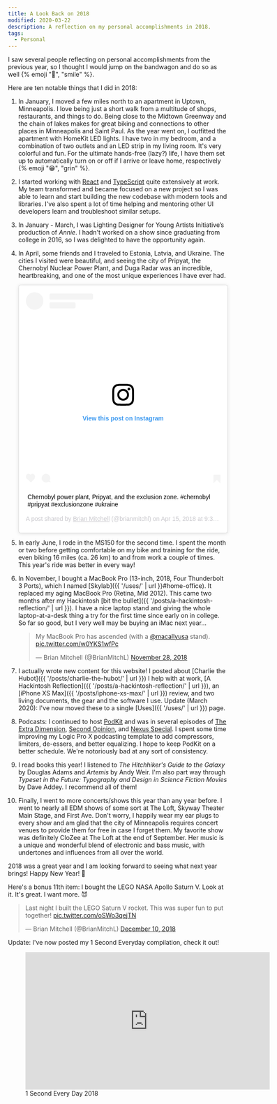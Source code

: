 ```yaml
---
title: A Look Back on 2018
modified: 2020-03-22
description: A reflection on my personal accomplishments in 2018.
tags:
  - Personal
---
```


I saw several people reflecting on personal accomplishments from the previous year,
so I thought I would jump on the bandwagon and do so as well {% emoji "🙂", "smile" %}.

Here are ten notable things that I did in 2018:

1.  In January, I moved a few miles north to an apartment in Uptown, Minneapolis.
    I love being just a short walk from a multitude of shops, restaurants, and things to do.
    Being close to the Midtown Greenway and the chain of lakes makes for great biking
    and connections to other places in Minneapolis and Saint Paul.
    As the year went on, I outfitted the apartment with HomeKit LED lights. I have two
    in my bedroom, and a combination of two outlets and an LED strip in my living room.
    It's very colorful and fun. For the ultimate hands-free (lazy?) life, I have them
    set up to automatically turn on or off if I arrive or leave home, respectively {% emoji "😁", "grin" %}.

2.  I started working with [React](https://reactjs.org) and
    [TypeScript](https://www.typescriptlang.org) quite extensively at work. My team
    transformed and became focused on a new project so I was able to learn and start
    building the new codebase with modern tools and libraries. I've also spent a lot of
    time helping and mentoring other UI developers learn and troubleshoot similar setups.

3.  In January - March, I was Lighting Designer for Young Artists Initiative’s production
    of _Annie_. I hadn't worked on a show since graduating from college in 2016, so I was delighted
    to have the opportunity again.

4.  In April, some friends and I traveled to Estonia, Latvia, and Ukraine. The cities I
    visited were beautiful, and seeing the city of Pripyat, the Chernobyl Nuclear Power
    Plant, and Duga Radar was an incredible, heartbreaking, and one of the most unique experiences
    I have ever had.

    <blockquote class="instagram-media" data-instgrm-captioned data-instgrm-permalink="https://www.instagram.com/p/BhmRS-CHmPF/?utm_source=ig_embed&amp;utm_medium=loading" data-instgrm-version="12" style=" background:#FFF; border:0; border-radius:3px; box-shadow:0 0 1px 0 rgba(0,0,0,0.5),0 1px 10px 0 rgba(0,0,0,0.15); margin: 1px; max-width:540px; min-width:326px; padding:0; width:99.375%; width:-webkit-calc(100% - 2px); width:calc(100% - 2px);"><div style="padding:16px;"> <a href="https://www.instagram.com/p/BhmRS-CHmPF/?utm_source=ig_embed&amp;utm_medium=loading" style=" background:#FFFFFF; line-height:0; padding:0 0; text-align:center; text-decoration:none; width:100%;" target="_blank"> <div style=" display: flex; flex-direction: row; align-items: center;"> <div style="background-color: #F4F4F4; border-radius: 50%; flex-grow: 0; height: 40px; margin-right: 14px; width: 40px;"></div> <div style="display: flex; flex-direction: column; flex-grow: 1; justify-content: center;"> <div style=" background-color: #F4F4F4; border-radius: 4px; flex-grow: 0; height: 14px; margin-bottom: 6px; width: 100px;"></div> <div style=" background-color: #F4F4F4; border-radius: 4px; flex-grow: 0; height: 14px; width: 60px;"></div></div></div><div style="padding: 19% 0;"></div><div style="display:block; height:50px; margin:0 auto 12px; width:50px;"><svg width="50px" height="50px" viewBox="0 0 60 60" version="1.1" xmlns="https://www.w3.org/2000/svg" xmlns:xlink="https://www.w3.org/1999/xlink"><g stroke="none" stroke-width="1" fill="none" fill-rule="evenodd"><g transform="translate(-511.000000, -20.000000)" fill="#000000"><g><path d="M556.869,30.41 C554.814,30.41 553.148,32.076 553.148,34.131 C553.148,36.186 554.814,37.852 556.869,37.852 C558.924,37.852 560.59,36.186 560.59,34.131 C560.59,32.076 558.924,30.41 556.869,30.41 M541,60.657 C535.114,60.657 530.342,55.887 530.342,50 C530.342,44.114 535.114,39.342 541,39.342 C546.887,39.342 551.658,44.114 551.658,50 C551.658,55.887 546.887,60.657 541,60.657 M541,33.886 C532.1,33.886 524.886,41.1 524.886,50 C524.886,58.899 532.1,66.113 541,66.113 C549.9,66.113 557.115,58.899 557.115,50 C557.115,41.1 549.9,33.886 541,33.886 M565.378,62.101 C565.244,65.022 564.756,66.606 564.346,67.663 C563.803,69.06 563.154,70.057 562.106,71.106 C561.058,72.155 560.06,72.803 558.662,73.347 C557.607,73.757 556.021,74.244 553.102,74.378 C549.944,74.521 548.997,74.552 541,74.552 C533.003,74.552 532.056,74.521 528.898,74.378 C525.979,74.244 524.393,73.757 523.338,73.347 C521.94,72.803 520.942,72.155 519.894,71.106 C518.846,70.057 518.197,69.06 517.654,67.663 C517.244,66.606 516.755,65.022 516.623,62.101 C516.479,58.943 516.448,57.996 516.448,50 C516.448,42.003 516.479,41.056 516.623,37.899 C516.755,34.978 517.244,33.391 517.654,32.338 C518.197,30.938 518.846,29.942 519.894,28.894 C520.942,27.846 521.94,27.196 523.338,26.654 C524.393,26.244 525.979,25.756 528.898,25.623 C532.057,25.479 533.004,25.448 541,25.448 C548.997,25.448 549.943,25.479 553.102,25.623 C556.021,25.756 557.607,26.244 558.662,26.654 C560.06,27.196 561.058,27.846 562.106,28.894 C563.154,29.942 563.803,30.938 564.346,32.338 C564.756,33.391 565.244,34.978 565.378,37.899 C565.522,41.056 565.552,42.003 565.552,50 C565.552,57.996 565.522,58.943 565.378,62.101 M570.82,37.631 C570.674,34.438 570.167,32.258 569.425,30.349 C568.659,28.377 567.633,26.702 565.965,25.035 C564.297,23.368 562.623,22.342 560.652,21.575 C558.743,20.834 556.562,20.326 553.369,20.18 C550.169,20.033 549.148,20 541,20 C532.853,20 531.831,20.033 528.631,20.18 C525.438,20.326 523.257,20.834 521.349,21.575 C519.376,22.342 517.703,23.368 516.035,25.035 C514.368,26.702 513.342,28.377 512.574,30.349 C511.834,32.258 511.326,34.438 511.181,37.631 C511.035,40.831 511,41.851 511,50 C511,58.147 511.035,59.17 511.181,62.369 C511.326,65.562 511.834,67.743 512.574,69.651 C513.342,71.625 514.368,73.296 516.035,74.965 C517.703,76.634 519.376,77.658 521.349,78.425 C523.257,79.167 525.438,79.673 528.631,79.82 C531.831,79.965 532.853,80.001 541,80.001 C549.148,80.001 550.169,79.965 553.369,79.82 C556.562,79.673 558.743,79.167 560.652,78.425 C562.623,77.658 564.297,76.634 565.965,74.965 C567.633,73.296 568.659,71.625 569.425,69.651 C570.167,67.743 570.674,65.562 570.82,62.369 C570.966,59.17 571,58.147 571,50 C571,41.851 570.966,40.831 570.82,37.631"></path></g></g></g></svg></div><div style="padding-top: 8px;"> <div style=" color:#3897f0; font-family:Arial,sans-serif; font-size:14px; font-style:normal; font-weight:550; line-height:18px;"> View this post on Instagram</div></div><div style="padding: 12.5% 0;"></div> <div style="display: flex; flex-direction: row; margin-bottom: 14px; align-items: center;"><div> <div style="background-color: #F4F4F4; border-radius: 50%; height: 12.5px; width: 12.5px; transform: translateX(0px) translateY(7px);"></div> <div style="background-color: #F4F4F4; height: 12.5px; transform: rotate(-45deg) translateX(3px) translateY(1px); width: 12.5px; flex-grow: 0; margin-right: 14px; margin-left: 2px;"></div> <div style="background-color: #F4F4F4; border-radius: 50%; height: 12.5px; width: 12.5px; transform: translateX(9px) translateY(-18px);"></div></div><div style="margin-left: 8px;"> <div style=" background-color: #F4F4F4; border-radius: 50%; flex-grow: 0; height: 20px; width: 20px;"></div> <div style=" width: 0; height: 0; border-top: 2px solid transparent; border-left: 6px solid #f4f4f4; border-bottom: 2px solid transparent; transform: translateX(16px) translateY(-4px) rotate(30deg)"></div></div><div style="margin-left: auto;"> <div style=" width: 0px; border-top: 8px solid #F4F4F4; border-right: 8px solid transparent; transform: translateY(16px);"></div> <div style=" background-color: #F4F4F4; flex-grow: 0; height: 12px; width: 16px; transform: translateY(-4px);"></div> <div style=" width: 0; height: 0; border-top: 8px solid #F4F4F4; border-left: 8px solid transparent; transform: translateY(-4px) translateX(8px);"></div></div></div></a> <p style=" margin:8px 0 0 0; padding:0 4px;"> <a href="https://www.instagram.com/p/BhmRS-CHmPF/?utm_source=ig_embed&amp;utm_medium=loading" style=" color:#000; font-family:Arial,sans-serif; font-size:14px; font-style:normal; font-weight:normal; line-height:17px; text-decoration:none; word-wrap:break-word;" target="_blank">Chernobyl power plant, Pripyat, and the exclusion zone. #chernobyl #pripyat #exclusionzone #ukraine</a></p> <p style=" color:#c9c8cd; font-family:Arial,sans-serif; font-size:14px; line-height:17px; margin-bottom:0; margin-top:8px; overflow:hidden; padding:8px 0 7px; text-align:center; text-overflow:ellipsis; white-space:nowrap;">A post shared by <a href="https://www.instagram.com/brianmitchl/?utm_source=ig_embed&amp;utm_medium=loading" style=" color:#c9c8cd; font-family:Arial,sans-serif; font-size:14px; font-style:normal; font-weight:normal; line-height:17px;" target="_blank"> Brian Mitchell</a> (@brianmitchl) on <time style=" font-family:Arial,sans-serif; font-size:14px; line-height:17px;" datetime="2018-04-15T16:34:32+00:00">Apr 15, 2018 at 9:34am PDT</time></p></div></blockquote> <script async src="//www.instagram.com/embed.js"></script>

5.  In early June, I rode in the MS150 for the second time. I spent the month or two
    before getting comfortable on my bike and training for the ride, even biking 16 miles (ca. 26 km)
    to and from work a couple of times. This year's ride was better in every way!

6.  In November, I bought a MacBook Pro (13-inch, 2018, Four Thunderbolt 3 Ports), which I
    named [Skylab]({{ '/uses/' | url }}#home-office). It replaced my
    aging MacBook Pro (Retina, Mid 2012). This came two months after my Hackintosh
    [bit the bullet]({{ '/posts/a-hackintosh-reflection/' | url }}). I have a nice
    laptop stand and giving the whole laptop-at-a-desk thing a try for the first time since early
    on in college. So far so good, but I very well may be buying an iMac next year...

    <blockquote class="twitter-tweet" data-lang="en" data-dnt="true"><p lang="en" dir="ltr">My MacBook Pro has ascended (with a <a href="https://twitter.com/macallyusa?ref_src=twsrc%5Etfw">@macallyusa</a> stand). <a href="https://t.co/w0YKS1wfPc">pic.twitter.com/w0YKS1wfPc</a></p>&mdash; Brian Mitchell (@BrianMitchL) <a href="https://twitter.com/BrianMitchL/status/1067574204592050177?ref_src=twsrc%5Etfw">November 28, 2018</a></blockquote><script async src="https://platform.twitter.com/widgets.js" charset="utf-8"></script>

7.  I actually wrote new content for this website! I posted about
    [Charlie the Hubot]({{ '/posts/charlie-the-hubot/' | url }}) I help
    with at work, [A Hackintosh Reflection]({{ '/posts/a-hackintosh-reflection/' | url }}),
    an [iPhone X<span class="small-caps">S</span> Max]({{ '/posts/iphone-xs-max/' | url }})
    review, and two living documents, the gear
    and the software I use. Update (March 2020): I've now moved these to a single [Uses]({{ '/uses/' | url }}) page.

8.  Podcasts: I continued to host [PodKit](http://thenexus.tv/category/pk/) and was in several
    episodes of [The Extra Dimension](http://thenexus.tv/category/ted/),
    [Second Opinion](http://thenexus.tv/category/so/), and
    [Nexus Special](http://thenexus.tv/category/ns/). I spent some time
    improving my Logic Pro X podcasting template to add compressors, limiters, de-essers, and
    better equalizing. I hope to keep PodKit on a better schedule. We're notoriously bad at
    any sort of consistency.

9.  I read books this year! I listened to _The Hitchhiker's Guide to the Galaxy_ by Douglas
    Adams and _Artemis_ by Andy Weir. I'm also part way through _Typeset in the Future: Typography
    and Design in Science Fiction Movies_ by Dave Addey. I recommend all of them!

10. Finally, I went to more concerts/shows this year than any year before. I went to nearly
    all EDM shows of some sort at The Loft, Skyway Theater Main Stage, and First Ave. Don't worry,
    I happily wear my ear plugs to every show and am glad that the city of Minneapolis requires concert
    venues to provide them for free in case I forget them. My favorite show was definitely CloZee at
    The Loft at the end of September. Her music is a unique and wonderful blend of electronic and
    bass music, with undertones and influences from all over the world.

2018 was a great year and I am looking forward to seeing what next year brings! Happy New Year! :tada:

Here's a bonus 11th item:
I bought the LEGO NASA Apollo Saturn V. Look at it. It's great. I want more. :smiling_imp:

<blockquote class="twitter-tweet" data-lang="en" data-dnt="true"><p lang="en" dir="ltr">Last night I built the LEGO Saturn V rocket. This was super fun to put together! <a href="https://t.co/oSWo3qejTN">pic.twitter.com/oSWo3qejTN</a></p>&mdash; Brian Mitchell (@BrianMitchL) <a href="https://twitter.com/BrianMitchL/status/1072132081289809920?ref_src=twsrc%5Etfw">December 10, 2018</a></blockquote><script async src="https://platform.twitter.com/widgets.js" charset="utf-8"></script>

Update: I've now posted my 1 Second Everyday compilation, check it out!

<figure class="video-container">
  <div>
    <iframe width="560" height="315" src="https://www.youtube-nocookie.com/embed/GkqmPNlSGWY" frameborder="0" allow="accelerometer; autoplay; encrypted-media; gyroscope; picture-in-picture" allowfullscreen></iframe>
  </div>
  <figcaption>1 Second Every Day 2018</figcaption>
</figure>
